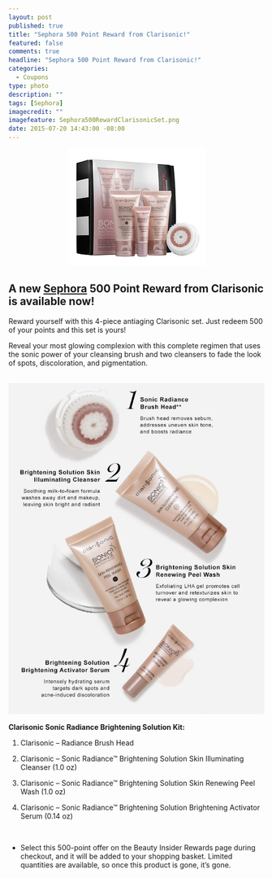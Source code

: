 ```yaml
---
layout: post
published: true
title: "Sephora 500 Point Reward from Clarisonic!"
featured: false
comments: true
headline: "Sephora 500 Point Reward from Clarisonic!"
categories: 
  - Coupons
type: photo
description: ""
tags: [Sephora]
imagecredit: ""
imagefeature: Sephora500RewardClarisonicSet.png
date: 2015-07-20 14:43:00 -08:00
---
```


<center><img src="/images/Sephora500RewardClarisonicSet.png"></center>

<p><H2>A new <a href="http://www.sephora.com" target="_blank">Sephora</a> 500 Point Reward from Clarisonic is available now!</H2></p>

<p>Reward yourself with this 4-piece antiaging Clarisonic set. Just redeem 500 of your points and this set is yours!</p>

<p>Reveal your most glowing complexion with this complete regimen that uses the sonic power of your cleansing brush and two cleansers to fade the look of spots, discoloration, and pigmentation.</p>
<br>

<center><img src="/images/Sephora500RewardClarisonic.png"></center>

**Clarisonic Sonic Radiance Brightening Solution Kit:**

1. Clarisonic – Radiance Brush Head

2. Clarisonic – Sonic Radiance™ Brightening Solution Skin Illuminating Cleanser (1.0 oz)

3. Clarisonic – Sonic Radiance™ Brightening Solution Skin Renewing Peel Wash (1.0 oz)

4. Clarisonic – Sonic Radiance™ Brightening Solution Brightening Activator Serum (0.14 oz) 

<br>

* Select this 500-point offer on the Beauty Insider Rewards page during checkout, and it will be added to your shopping basket. Limited quantities are available, so once this product is gone, it’s gone.
